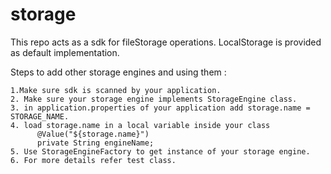 <h1 class="code-line" data-line-start=0 data-line-end=1 ><a id="storage_0"></a>storage</h1>
<p class="has-line-data" data-line-start="1" data-line-end="2">This repo acts as a sdk for fileStorage operations. LocalStorage is provided as default implementation.</p>
<p class="has-line-data" data-line-start="3" data-line-end="4">Steps to add other storage engines and using them :</p>
<pre><code>1.Make sure sdk is scanned by your application.
2. Make sure your storage engine implements StorageEngine class.
3. in application.properties of your application add storage.name = STORAGE_NAME.
4. load storage.name in a local variable inside your class 
      @Value(&quot;${storage.name}&quot;)
      private String engineName;
5. Use StorageEngineFactory to get instance of your storage engine.
6. For more details refer test class.</code></pre>
